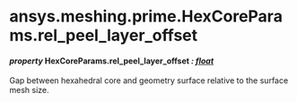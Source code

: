 # ansys.meshing.prime.HexCoreParams.rel_peel_layer_offset



#### *property* HexCoreParams.rel_peel_layer_offset *: [float](https://docs.python.org/3.11/library/functions.html#float)*

Gap between hexahedral core and geometry surface relative to the surface mesh size.

<!-- !! processed by numpydoc !! -->
